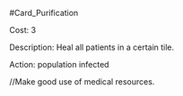 #Card_Purification

Cost: 3

Description: Heal all patients in a certain tile.

Action:
    population
        infected

//Make good use of medical resources.